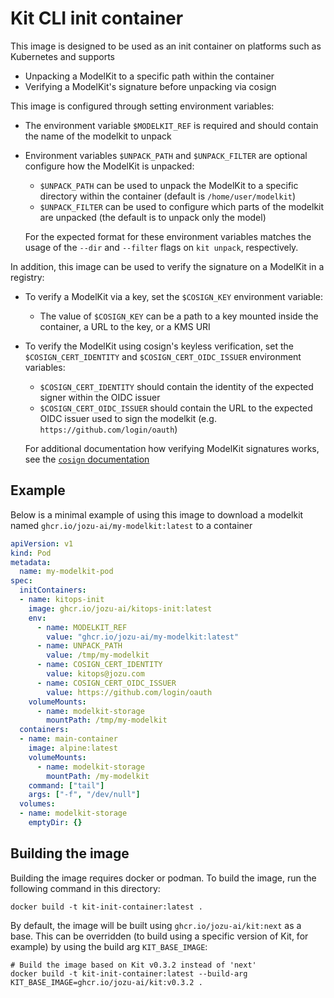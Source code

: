 # Kit CLI init container

This image is designed to be used as an init container on platforms such as Kubernetes and supports

* Unpacking a ModelKit to a specific path within the container
* Verifying a ModelKit's signature before unpacking via cosign

This image is configured through setting environment variables:

* The environment variable `$MODELKIT_REF` is required and should contain the name of the modelkit to unpack
* Environment variables `$UNPACK_PATH` and `$UNPACK_FILTER` are optional configure how the ModelKit is unpacked:
  * `$UNPACK_PATH` can be used to unpack the ModelKit to a specific directory within the container (default is `/home/user/modelkit`)
  * `$UNPACK_FILTER` can be used to configure which parts of the modelkit are unpacked (the default is to unpack only the model)

  For the expected format for these environment variables matches the usage of the `--dir` and `--filter` flags on `kit unpack`, respectively.

In addition, this image can be used to verify the signature on a ModelKit in a registry:

* To verify a ModelKit via a key, set the `$COSIGN_KEY` environment variable:
  * The value of `$COSIGN_KEY` can be a path to a key mounted inside the container, a URL to the key, or a KMS URI
* To verify the ModelKit using cosign's keyless verification, set the `$COSIGN_CERT_IDENTITY` and `$COSIGN_CERT_OIDC_ISSUER` environment variables:
  * `$COSIGN_CERT_IDENTITY` should contain the identity of the expected signer within the OIDC issuer
  * `$COSIGN_CERT_OIDC_ISSUER` should contain the URL to the expected OIDC issuer used to sign the modelkit (e.g. `https://github.com/login/oauth`)

  For additional documentation how verifying ModelKit signatures works, see the [`cosign` documentation](https://docs.sigstore.dev/verifying/verify/)

## Example

Below is a minimal example of using this image to download a modelkit named `ghcr.io/jozu-ai/my-modelkit:latest` to a container

```yaml
apiVersion: v1
kind: Pod
metadata:
  name: my-modelkit-pod
spec:
  initContainers:
  - name: kitops-init
    image: ghcr.io/jozu-ai/kitops-init:latest
    env:
      - name: MODELKIT_REF
        value: "ghcr.io/jozu-ai/my-modelkit:latest"
      - name: UNPACK_PATH
        value: /tmp/my-modelkit
      - name: COSIGN_CERT_IDENTITY
        value: kitops@jozu.com
      - name: COSIGN_CERT_OIDC_ISSUER
        value: https://github.com/login/oauth
    volumeMounts:
      - name: modelkit-storage
        mountPath: /tmp/my-modelkit
  containers:
  - name: main-container
    image: alpine:latest
    volumeMounts:
      - name: modelkit-storage
        mountPath: /my-modelkit
    command: ["tail"]
    args: ["-f", "/dev/null"]
  volumes:
  - name: modelkit-storage
    emptyDir: {}
```

## Building the image

Building the image requires docker or podman. To build the image, run the following command in this directory:

```shell
docker build -t kit-init-container:latest .
```

By default, the image will be built using `ghcr.io/jozu-ai/kit:next` as a base. This can be overridden (to build using a specific version of Kit, for example) by using the build arg `KIT_BASE_IMAGE`:

```shell
# Build the image based on Kit v0.3.2 instead of 'next'
docker build -t kit-init-container:latest --build-arg KIT_BASE_IMAGE=ghcr.io/jozu-ai/kit:v0.3.2 .
```
